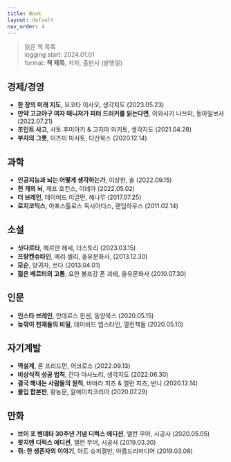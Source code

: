 ```yaml
---
title: Book
layout: default
nav_order: 4
---
```


> 읽은 책 목록  
> logging start: 2024.01.01  
> format: **책 제목**, 저자, 출판사 (발행일)


## 경제/경영

- **한 장의 미래 지도**, 요코타 이사오, 생각지도 (2023.05.23)
- **만약 고교야구 여자 매니저가 피터 드러커를 읽는다면**, 이와사키 나쓰미, 동아일보사 (2022.07.21)
- **조인트 사고**, 사토 후미아키 & 고지마 미키토, 생각지도 (2021.04.28)
- **부자의 그릇**, 이즈미 마사토, 다산북스 (2020.12.14)



## 과학

- **인공지능과 뇌는 어떻게 생각하는가**, 이상완, 솔 (2022.09.15)
- **천 개의 뇌**, 제프 호킨스, 이데아 (2022.05.02)
- **더 브레인**, 데이비드 이글먼, 해나무 (2017.07.25)
- **로지코믹스**, 아포스톨로스 독시아디스, 랜덤하우스 (2011.02.14)



## 소설

- **싯다르타**, 헤르만 헤세, 더스토리 (2023.03.15)
- **프랑켄슈타인**, 메리 셸리, 을유문화사, (2013.12.30)
- **모순**, 양귀자, 쓰다 (2013.04.01)
- **젊은 베르터의 고통**, 요한 볼프강 폰 괴테, 을유문화사 (2010.07.30)



## 인문

- **인스타 브레인**, 안데르스 한센, 동양북스 (2020.05.15)
- **늦깎이 천재들의 비밀**, 데이비드 엡스타인, 열린책들 (2020.05.10)



## 자기계발

- **역설계**, 론 프리드먼, 어크로스 (2022.09.13)
- **비상식적 성공 법칙**, 간다 마사노리, 생각지도 (2022.06.30)
- **결국 해내는 사람들의 원칙**, 바바라 피즈 & 앨런 피즈, 반니 (2020.12.14)
- **몰입 합본판**, 황농문, 알에이치코리아 (2020.07.29)



## 만화

- **브이 포 벤데타 30주년 기념 디럭스 에디션**, 앨런 무어, 시공사 (2020.05.05)
- **왓치맨 디럭스 에디션**, 앨런 무어, 시공사 (2019.03.30)
- **쥐: 한 생존자의 이야기**, 아트 슈피겔만, 아름드리미디어 (2019.03.08)